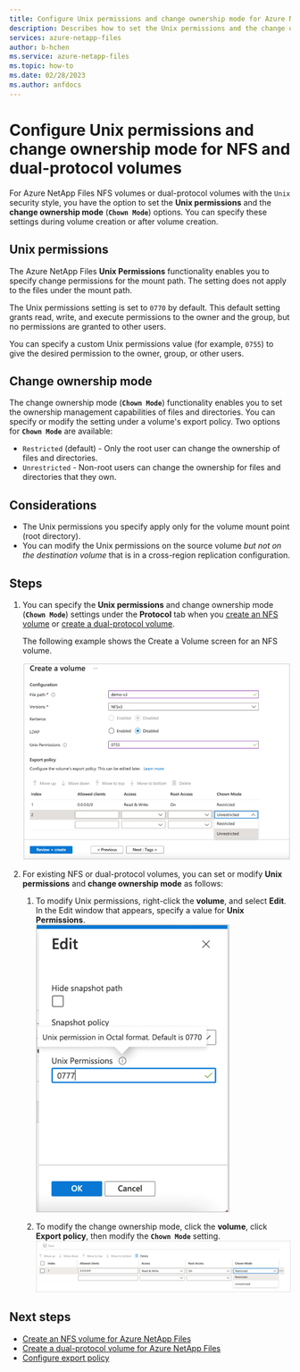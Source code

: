 ```yaml
---
title: Configure Unix permissions and change ownership mode for Azure NetApp Files NFS and dual-protocol volumes | Microsoft Docs
description: Describes how to set the Unix permissions and the change ownership mode options for Azure NetApp Files NFS and dual-protocol volumes.
services: azure-netapp-files
author: b-hchen
ms.service: azure-netapp-files
ms.topic: how-to
ms.date: 02/28/2023
ms.author: anfdocs
---
```

# Configure Unix permissions and change ownership mode for NFS and dual-protocol volumes

For Azure NetApp Files NFS volumes or dual-protocol volumes with the `Unix` security style, you have the option to set the **Unix permissions** and the **change ownership mode** (**`Chown Mode`**) options. You can specify these settings during volume creation or after volume creation. 

## Unix permissions   

The Azure NetApp Files **Unix Permissions** functionality enables you to specify change permissions for the mount path. The setting does not apply to the files under the mount path.   

The Unix permissions setting is set to `0770` by default. This default setting grants read, write, and execute permissions to the owner and the group, but no permissions are granted to other users. 

 You can specify a custom Unix permissions value (for example, `0755`) to give the desired permission to the owner, group, or other users.  

## Change ownership mode   

The change ownership mode (**`Chown Mode`**) functionality enables you to set the ownership management capabilities of files and directories.  You can specify or modify the setting under a volume's export policy. Two options for **`Chown Mode`** are available:   

* `Restricted` (default) - Only the root user can change the ownership of files and directories.
* `Unrestricted` - Non-root users can change the ownership for files and directories that they own.

## Considerations  

* The Unix permissions you specify apply only for the volume mount point (root directory).  
* You can modify the Unix permissions on the source volume *but not on the destination volume* that is in a cross-region replication configuration.

## Steps

1. You can specify the **Unix permissions** and change ownership mode (**`Chown Mode`**) settings under the **Protocol** tab when you [create an NFS volume](azure-netapp-files-create-volumes.md) or [create a dual-protocol volume](create-volumes-dual-protocol.md). 

    The following example shows the Create a Volume screen for an NFS volume. 

    ![Screenshots that shows the Create a Volume screen for NFS.](./media/configure-unix-permissions-change-ownership-mode/unix-permissions-create-nfs-volume.png)

2. For existing NFS or dual-protocol volumes, you can set or modify **Unix permissions** and **change ownership mode** as follows:  

    1. To modify Unix permissions, right-click the **volume**, and select **Edit**. In the Edit window that appears, specify a value for **Unix Permissions**.  
        ![Screenshots that shows the Edit screen for Unix permissions.](./media/configure-unix-permissions-change-ownership-mode/unix-permissions-edit.png)

    2. To modify the change ownership mode, click the **volume**, click **Export policy**, then modify the **`Chown Mode`** setting.  
        ![Screenshots that shows the Export Policy screen.](./media/configure-unix-permissions-change-ownership-mode/chown-mode-edit.png)

## Next steps  

* [Create an NFS volume for Azure NetApp Files](azure-netapp-files-create-volumes.md)
* [Create a dual-protocol volume for Azure NetApp Files](create-volumes-dual-protocol.md) 
* [Configure export policy](azure-netapp-files-configure-export-policy.md)
